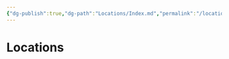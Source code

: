 ```yaml
---
{"dg-publish":true,"dg-path":"Locations/Index.md","permalink":"/locations/index/"}
---
```


# Locations

